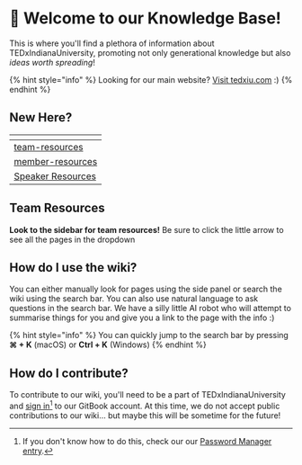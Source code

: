 # 👋 Welcome to our Knowledge Base!

This is where you'll find a plethora of information about TEDxIndianaUniversity, promoting not only generational knowledge but also _ideas worth spreading_!

{% hint style="info" %}
Looking for our main website? [Visit tedxiu.com](https://www.tedxiu.com) :)
{% endhint %}

## New Here?

<table data-view="cards"><thead><tr><th data-type="content-ref"></th></tr></thead><tbody><tr><td><a href="team-resources/">team-resources</a></td></tr><tr><td><a href="member-resources/">member-resources</a></td></tr><tr><td><a href="https://app.gitbook.com/o/7YXIdPMvc8dgE7MfEfpe/s/tCiaJkmdXjI1rcT80tcF/">Speaker Resources</a></td></tr></tbody></table>

## Team Resources

**Look to the sidebar for team resources!** Be sure to click the little arrow to see all the pages in the dropdown

## How do I use the wiki?

You can either manually look for pages using the side panel or search the wiki using the search bar. You can also use natural language to ask questions in the search bar. We have a silly little AI robot who will attempt to summarise things for you and give you a link to the page with the info :)

{% hint style="info" %}
You can quickly jump to the search bar by pressing **⌘ + K** (macOS) or **Ctrl + K** (Windows)
{% endhint %}

## How do I contribute?

To contribute to our wiki, you'll need to be a part of TEDxIndianaUniversity and [sign in](#user-content-fn-1)[^1] to our GitBook account. At this time, we do not accept public contributions to our wiki... but maybe this will be sometime for the future!





[^1]: If you don't know how to do this, check our our [Password Manager entry](broken-reference).
